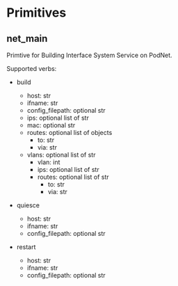# Primitives

## net_main
Primtive for Building Interface System Service on PodNet.

Supported verbs:

- build
  - host: str
  - ifname: str
  - config_filepath: optional str
  - ips: optional list of str
  - mac: optional str
  - routes: optional list of objects
    - to: str
    - via: str
  - vlans: optional list of str
    - vlan: int
    - ips: optional list of str
    - routes: optional list of str
      - to: str
      - via: str

- quiesce
  - host: str
  - ifname: str
  - config_filepath: optional str 
 
- restart 
  - host: str
  - ifname: str
  - config_filepath: optional str 
 